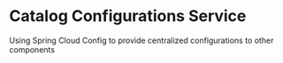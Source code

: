 # Catalog Configurations Service

Using Spring Cloud Config to provide centralized configurations to other components
